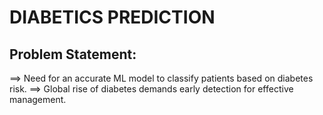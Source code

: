 # DIABETICS PREDICTION
## Problem Statement:
==> Need for an accurate ML model to classify patients based on diabetes risk.
==> Global rise of diabetes demands early detection for effective management.




